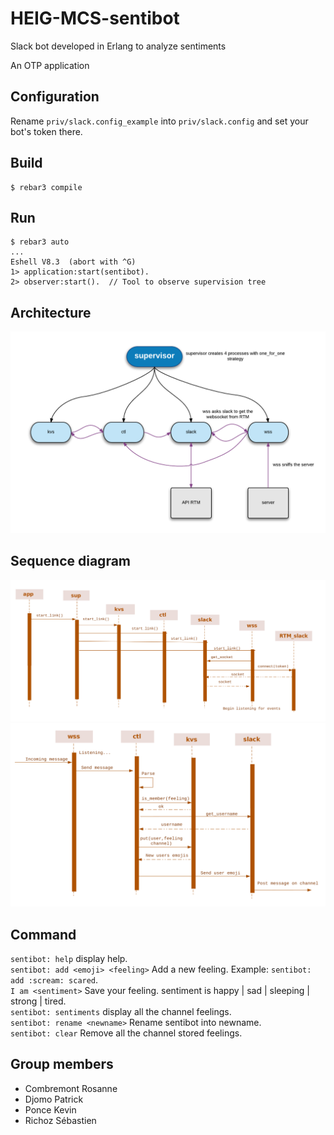 # HEIG-MCS-sentibot
Slack bot developed in Erlang to analyze sentiments

An OTP application

## Configuration

Rename `priv/slack.config_example` into `priv/slack.config` and set your bot's token there.

## Build

    $ rebar3 compile

## Run 

    $ rebar3 auto
    ...
    Eshell V8.3  (abort with ^G)
    1> application:start(sentibot).
    2> observer:start().  // Tool to observe supervision tree

## Architecture
![System architecture](/doc/architecture.png)   

## Sequence diagram
![Sequence diagram init](/doc/diagram_sequence_init.png)   
![Sequence diagram "I am X"](/doc/diagram_sequence_I_AM_X.png)   

## Command
`sentibot: help` display help.    
`sentibot: add <emoji> <feeling>` Add a new feeling. Example: `sentibot: add :scream: scared`.     
`I am <sentiment>` Save your feeling. sentiment is happy | sad | sleeping | strong | tired.      
`sentibot: sentiments` display all the channel feelings.               
`sentibot: rename <newname>` Rename sentibot into newname.                     
`sentibot: clear` Remove all the channel stored feelings.                            

## Group members
* Combremont Rosanne
* Djomo Patrick
* Ponce Kevin
* Richoz Sébastien
